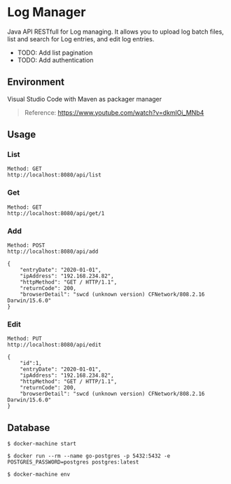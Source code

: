 # Log Manager

Java API RESTfull for Log managing. It allows you to upload log batch files, list and search for Log entries, and edit log entries. 

- TODO: Add list pagination
- TODO: Add authentication

## Environment

Visual Studio Code with Maven as packager manager

> Reference: https://www.youtube.com/watch?v=dkmlOi_MNb4

## Usage

### List

```
Method: GET
http://localhost:8080/api/list
```

### Get
```
Method: GET
http://localhost:8080/api/get/1
```

### Add
```
Method: POST
http://localhost:8080/api/add
```

```
{
    "entryDate": "2020-01-01",
    "ipAddress": "192.168.234.82",
    "httpMethod": "GET / HTTP/1.1",
    "returnCode": 200,
    "browserDetail": "swcd (unknown version) CFNetwork/808.2.16 Darwin/15.6.0"
}
```

### Edit
```
Method: PUT
http://localhost:8080/api/edit
```

```
{
    "id":1,
    "entryDate": "2020-01-01",
    "ipAddress": "192.168.234.82",
    "httpMethod": "GET / HTTP/1.1",
    "returnCode": 200,
    "browserDetail": "swcd (unknown version) CFNetwork/808.2.16 Darwin/15.6.0"
}
```

## Database

```
$ docker-machine start
```
```
$ docker run --rm --name go-postgres -p 5432:5432 -e POSTGRES_PASSWORD=postgres postgres:latest
```
```
$ docker-machine env
```


